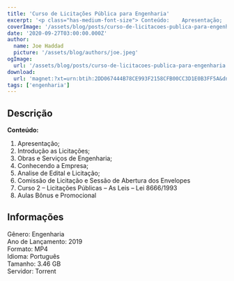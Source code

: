 ```yaml
---
title: 'Curso de Licitações Pública para Engenharia'
excerpt: '<p class="has-medium-font-size"> Conteúdo:    Apresentação;  Introdução as Licitações;  Obras e Serviços de Engenharia;  Conhecendo a Empresa;  Analise de Edital e Licitação;  Comissão de Licitação e Sessão de Abertura dos Envelopes</'
coverImage: '/assets/blog/posts/curso-de-licitacoes-publica-para-engenharia.jpg'
date: '2020-09-27T03:00:00.000Z'
author:
  name: Joe Haddad
  picture: '/assets/blog/authors/joe.jpeg'
ogImage:
  url: '/assets/blog/posts/curso-de-licitacoes-publica-para-engenharia.jpg'
download:
  url: 'magnet:?xt=urn:btih:2DD067444B78CE993F2158CFB00CC3D1E0B3FF5A&dn=Licita%c3%a7%c3%b5es%20P%c3%bablica%20para%20Engenharia%20%5bESPECIALISTA-COMPLETO%5d&tr=udp%3a%2f%2ftracker.openbittorrent.com%3a1337%2fannounce&tr=udp%3a%2f%2ftracker.opentrackr.org%3a1337%2fannounce'
tags: ['engenharia']
---
```

<h2>Descrição</h2>
<p></p><p class="has-medium-font-size"><strong>Conteúdo:</strong></p><ol><li>Apresentação;</li><li>Introdução as Licitações;</li><li>Obras e Serviços de Engenharia;</li><li>Conhecendo a Empresa;</li><li>Analise de Edital e Licitação;</li><li>Comissão de Licitação e Sessão de Abertura dos Envelopes</li><li>Curso 2 – Licitações Públicas – As Leis – Lei 8666/1993</li><li>Aulas Bônus e Promocional</li></ol><h2>Informações</h2><p>Gênero: Engenharia<br/>Ano de Lançamento: 2019<br/>Formato: MP4<br/>Idioma: Português<br/>Tamanho: 3.46 GB<br/>Servidor: Torrent</p>